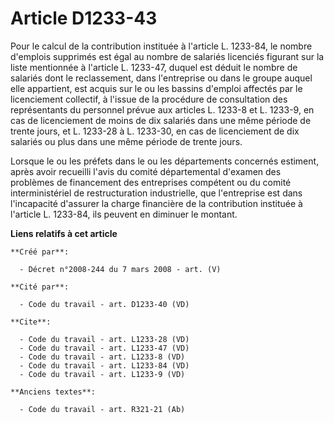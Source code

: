 # Article D1233-43

Pour le calcul de la contribution instituée à l'article L. 1233-84, le nombre d'emplois supprimés est égal au nombre de
salariés licenciés figurant sur la liste mentionnée à l'article L. 1233-47, duquel est déduit le nombre de salariés dont le
reclassement, dans l'entreprise ou dans le groupe auquel elle appartient, est acquis sur le ou les bassins d'emploi affectés
par le licenciement collectif, à l'issue de la procédure de consultation des représentants du personnel prévue aux articles
L. 1233-8 et L. 1233-9, en cas de licenciement de moins de dix salariés dans une même période de trente jours, et L. 1233-28
à L. 1233-30, en cas de licenciement de dix salariés ou plus dans une même période de trente jours. 

Lorsque le ou les préfets dans le ou les départements concernés estiment, après avoir recueilli l'avis du comité
départemental d'examen des problèmes de financement des entreprises compétent ou du comité interministériel de
restructuration industrielle, que l'entreprise est dans l'incapacité d'assurer la charge financière de la contribution
instituée à l'article L. 1233-84, ils peuvent en diminuer le montant.

**Liens relatifs à cet article**

	**Créé par**:

	  - Décret n°2008-244 du 7 mars 2008 - art. (V)

	**Cité par**:

	  - Code du travail - art. D1233-40 (VD)

	**Cite**:

	  - Code du travail - art. L1233-28 (VD)
	  - Code du travail - art. L1233-47 (VD)
	  - Code du travail - art. L1233-8 (VD)
	  - Code du travail - art. L1233-84 (VD)
	  - Code du travail - art. L1233-9 (VD)

	**Anciens textes**:

	  - Code du travail - art. R321-21 (Ab)
